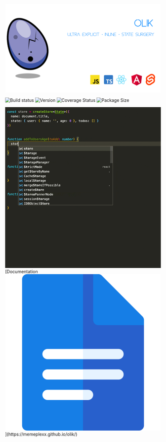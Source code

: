 <img src="https://github.com/Memeplexx/olik/blob/master/assets/banner_2.png" /> 

![Build status](https://img.shields.io/travis/com/memeplexx/olik?style=flat-square&colorA=262620&colorB=3C52A4)
![Version](https://img.shields.io/npm/v/olik?style=flat-square&colorA=262620&colorB=3C52A4)
![Coverage Status](https://img.shields.io/coveralls/github/Memeplexx/olik?style=flat-square&colorA=262620&colorB=3C52A4)
![Package Size](https://img.shields.io/bundlephobia/minzip/olik?style=flat-square&colorA=262620&colorB=3C52A4)

<img src="https://github.com/Memeplexx/olik/blob/master/assets/recording-with-comments.gif" style="width: 600px" />  
[Documentation <img src="https://github.com/Memeplexx/olik/blob/master/assets/docs.svg" width: 300 />](https://memeplexx.github.io/olik/)

